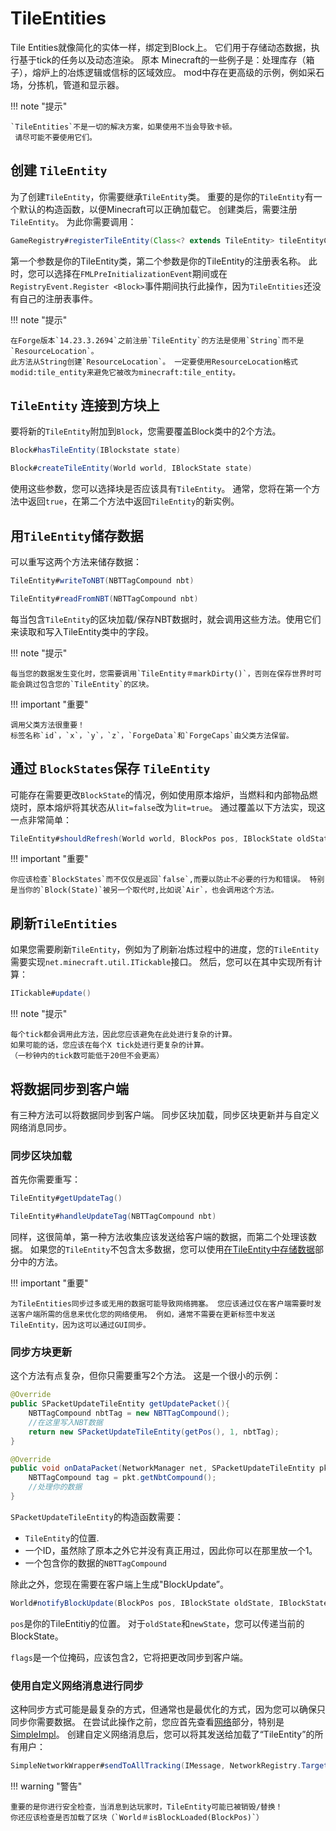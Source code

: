 # TileEntities

Tile Entities就像简化的实体一样，绑定到Block上。
它们用于存储动态数据，执行基于tick的任务以及动态渲染。
原本 Minecraft的一些例子是：处理库存（箱子），熔炉上的冶炼逻辑或信标的区域效应。
mod中存在更高级的示例，例如采石场，分拣机，管道和显示器。

!!! note "提示"

    `TileEntities`不是一切的解决方案，如果使用不当会导致卡顿。
     请尽可能不要使用它们。

## 创建 `TileEntity`

为了创建`TileEntity`，你需要继承`TileEntity`类。
重要的是你的`TileEntity`有一个默认的构造函数，以便Minecraft可以正确加载它。
创建类后，需要注册`TileEntity`。 为此你需要调用：

```JAVA
GameRegistry#registerTileEntity(Class<? extends TileEntity> tileEntityClass, ResourceLocation key)
```

第一个参数是你的TileEntity类，第二个参数是你的TileEntity的注册表名称。
此时，您可以选择在`FMLPreInitializationEvent`期间或在`RegistryEvent.Register <Block>`事件期间执行此操作，因为`TileEntities`还没有自己的注册表事件。

!!! note "提示"

    在Forge版本`14.23.3.2694`之前注册`TileEntity`的方法是使用`String`而不是`ResourceLocation`。
    此方法从String创建`ResourceLocation`。 一定要使用ResourceLocation格式modid:tile_entity来避免它被改为minecraft:tile_entity。

## `TileEntity` 连接到方块上

要将新的`TileEntity`附加到`Block`，您需要覆盖Block类中的2个方法。

```JAVA
Block#hasTileEntity(IBlockstate state)

Block#createTileEntity(World world, IBlockState state)
```
使用这些参数，您可以选择块是否应该具有`TileEntity`。
通常，您将在第一个方法中返回`true`，在第二个方法中返回`TileEntity`的新实例。

## 用`TileEntity`储存数据

可以重写这两个方法来储存数据：
```JAVA
TileEntity#writeToNBT(NBTTagCompound nbt)

TileEntity#readFromNBT(NBTTagCompound nbt)
```
每当包含`TileEntity`的区块加载/保存NBT数据时，就会调用这些方法。使用它们来读取和写入TileEntity类中的字段。

!!! note "提示"

    每当您的数据发生变化时，您需要调用`TileEntity＃markDirty()`，否则在保存世界时可能会跳过包含您的`TileEntity`的区块。

!!! important "重要"

    调用父类方法很重要！
    标签名称`id`，`x`，`y`，`z`，`ForgeData`和`ForgeCaps`由父类方法保留。

## 通过 `BlockStates`保存 `TileEntity` 

可能存在需要更改`BlockState`的情况，例如使用原本熔炉，当燃料和内部物品燃烧时，原本熔炉将其状态从`lit=false`改为`lit=true`。
通过覆盖以下方法实，现这一点非常简单：

```JAVA
TileEntity#shouldRefresh(World world, BlockPos pos, IBlockState oldState, IBlockState newSate)
```

!!! important "重要"

    你应该检查`BlockStates`而不仅仅是返回`false`,而要以防止不必要的行为和错误。 特别是当你的`Block(State)`被另一个取代时,比如说`Air`，也会调用这个方法。

## 刷新`TileEntities`

如果您需要刷新`TileEntity`，例如为了刷新冶炼过程中的进度，您的`TileEntity`需要实现`net.minecraft.util.ITickable`接口。
然后，您可以在其中实现所有计算：

```JAVA
ITickable#update()
```

!!! note "提示"

    每个tick都会调用此方法，因此您应该避免在此处进行复杂的计算。
    如果可能的话，您应该在每个X tick处进行更复杂的计算。
    （一秒钟内的tick数可能低于20但不会更高）

## 将数据同步到客户端

有三种方法可以将数据同步到客户端。
同步区块加载，同步区块更新并与自定义网络消息同步。

### 同步区块加载

首先你需要重写：
```JAVA
TileEntity#getUpdateTag()

TileEntity#handleUpdateTag(NBTTagCompound nbt)
```

同样，这很简单，第一种方法收集应该发送给客户端的数据，而第二个处理该数据。 如果您的`TileEntity`不包含太多数据，您可以使用[在TileEntity中存储数据][Storing]部分中的方法。

!!! important "重要"

    为TileEntities同步过多或无用的数据可能导致网络拥塞。 您应该通过仅在客户端需要时发送客户端所需的信息来优化您的网络使用。 例如，通常不需要在更新标签中发送TileEntity，因为这可以通过GUI同步。

### 同步方块更新

这个方法有点复杂，但你只需要重写2个方法。
这是一个很小的示例：

```JAVA
@Override
public SPacketUpdateTileEntity getUpdatePacket(){
    NBTTagCompound nbtTag = new NBTTagCompound();
    //在这里写入NBT数据
    return new SPacketUpdateTileEntity(getPos(), 1, nbtTag);
}

@Override
public void onDataPacket(NetworkManager net, SPacketUpdateTileEntity pkt){
    NBTTagCompound tag = pkt.getNbtCompound();
    //处理你的数据
}
```
`SPacketUpdateTileEntity`的构造函数需要：

* `TileEntity`的位置.
* 一个ID，虽然除了原本之外它并没有真正用过，因此你可以在那里放一个1。
* 一个包含你的数据的`NBTTagCompound`

除此之外，您现在需要在客户端上生成"BlockUpdate”。

```JAVA
World#notifyBlockUpdate(BlockPos pos, IBlockState oldState, IBlockState newState, int flags)
```
`pos`是你的TileEntitiy的位置。 对于`oldState`和`newState`，您可以传递当前的BlockState。

`flags`是一个位掩码，应该包含2，它将把更改同步到客户端。

### 使用自定义网络消息进行同步

这种同步方式可能是最复杂的方式，但通常也是最优化的方式，因为您可以确保只同步你需要数据。
在尝试此操作之前，您应首先查看[网络][networking]部分，特别是[SimpleImpl][simple_impl]。
创建自定义网络消息后，您可以将其发送给加载了“TileEntity”的所有用户：

```JAVA
SimpleNetworkWrapper#sendToAllTracking(IMessage, NetworkRegistry.TargetPoint)
```

!!! warning "警告"

    重要的是你进行安全检查，当消息到达玩家时，TileEntity可能已被销毁/替换！
    你还应该检查是否加载了区块（`World＃isBlockLoaded(BlockPos)`）

[networking]: ../networking/index.md
[simple_impl]: ../networking/simpleimpl.md
[Storing]: 	#tileentity_2

